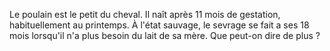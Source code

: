 Le poulain est le petit du cheval. Il naît après 11 mois de gestation, habituellement au printemps. À l'état sauvage, le sevrage se fait a ses 18 mois lorsqu'il n'a plus besoin du lait de sa mère.
Que peut-on dire de plus ?
